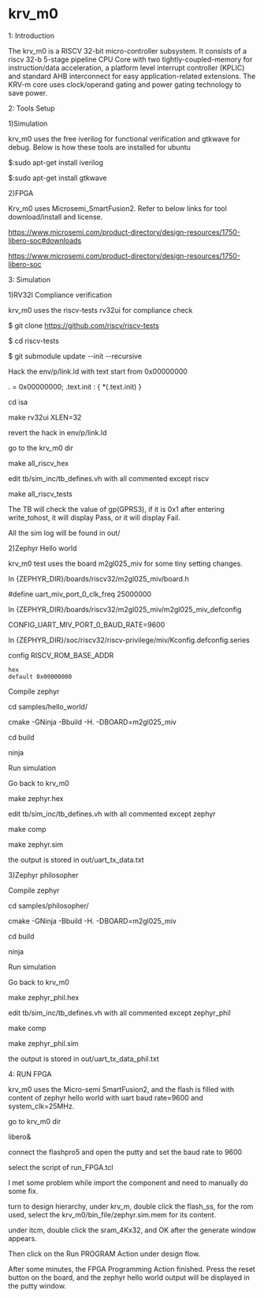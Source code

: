 # krv_m0

1: Introduction

The krv_m0 is a RISCV 32-bit micro-controller subsystem. It consists of a riscv 32-b 5-stage pipeline CPU Core with two tightly-coupled-memory for instruction/data acceleration, a platform level interrupt controller (KPLIC) and standard AHB interconnect for easy application-related extensions. The KRV-m core uses clock/operand gating and power gating technology to save power.


2: Tools Setup

1)Simulation

krv_m0 uses the free iverilog for functional verification and gtkwave for debug. Below is how these tools are installed for ubuntu

$:sudo apt-get install iverilog

$:sudo apt-get install gtkwave

2)FPGA

Krv_m0 uses Microsemi_SmartFusion2. Refer to below links for tool download/install and license. 

 https://www.microsemi.com/product-directory/design-resources/1750-libero-soc#downloads
 
 https://www.microsemi.com/product-directory/design-resources/1750-libero-soc


3: Simulation

1)RV32I Compliance verification

krv_m0 uses the riscv-tests rv32ui for compliance check

$ git clone https://github.com/riscv/riscv-tests

$ cd riscv-tests

$ git submodule update --init --recursive

Hack the env/p/link.ld with text start from 0x00000000

  . = 0x00000000;
  .text.init : { *(.text.init) }
  
cd isa

make rv32ui XLEN=32

revert the hack in env/p/link.ld

go to the krv_m0 dir

make all_riscv_hex

edit tb/sim_inc/tb_defines.vh with all commented except riscv

make all_riscv_tests

The TB will check the value of gp(GPRS3), if it is 0x1 after entering write_tohost, it will display Pass, or it will display Fail.

All the sim log will be found in out/



2)Zephyr Hello world

krv_m0 test uses the board m2gl025_miv for some tiny setting changes.

In {ZEPHYR_DIR}/boards/riscv32/m2gl025_miv/board.h 

#define uart_miv_port_0_clk_freq    25000000

In {ZEPHYR_DIR}/boards/riscv32/m2gl025_miv/m2gl025_miv_defconfig

CONFIG_UART_MIV_PORT_0_BAUD_RATE=9600

In {ZEPHYR_DIR}/soc/riscv32/riscv-privilege/miv/Kconfig.defconfig.series

config RISCV_ROM_BASE_ADDR

	hex
	default 0x00000000

Compile zephyr

cd samples/hello_world/

cmake -GNinja -Bbuild -H. -DBOARD=m2gl025_miv

cd build

ninja

Run simulation

Go back to krv_m0

make zephyr.hex

edit tb/sim_inc/tb_defines.vh with all commented except zephyr 

make comp

make zephyr.sim

the output is stored in out/uart_tx_data.txt


3)Zephyr philosopher

Compile zephyr

cd samples/philosopher/

cmake -GNinja -Bbuild -H. -DBOARD=m2gl025_miv

cd build

ninja

Run simulation

Go back to krv_m0

make zephyr_phil.hex

edit tb/sim_inc/tb_defines.vh with all commented except zephyr_phil

make comp

make zephyr_phil.sim

the output is stored in out/uart_tx_data_phil.txt


4: RUN FPGA

krv_m0 uses the Micro-semi SmartFusion2, and the flash is filled with content of zephyr hello world with uart baud rate=9600 and system_clk=25MHz.


go to krv_m0 dir

libero&

connect the flashpro5 and open the putty and set the baud rate to 9600

select the script of run_FPGA.tcl


I met some problem while import the component and need to manually do some fix.

turn to design hierarchy, under krv_m, double click the flash_ss, for the rom used, select the krv_m0/bin_file/zephyr.sim.mem for its content.

 under itcm, double click the sram_4Kx32, and OK after the generate window appears.

Then click on the Run PROGRAM Action under design flow.

After some minutes, the FPGA Programming Action finished. Press the reset button on the board, and the zephyr hello world output will be displayed in the putty window.


